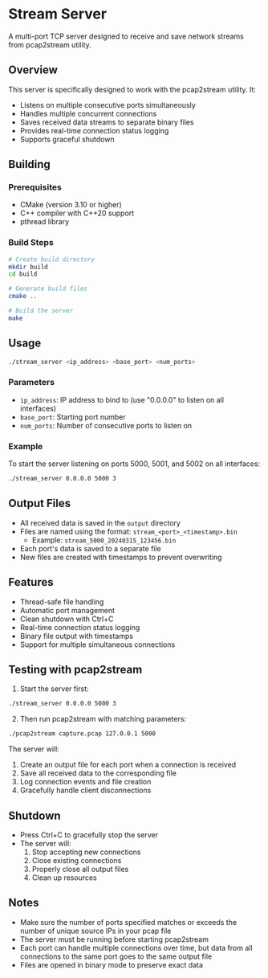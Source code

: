 # Stream Server

A multi-port TCP server designed to receive and save network streams from pcap2stream utility.

## Overview

This server is specifically designed to work with the pcap2stream utility. It:
- Listens on multiple consecutive ports simultaneously
- Handles multiple concurrent connections
- Saves received data streams to separate binary files
- Provides real-time connection status logging
- Supports graceful shutdown

## Building

### Prerequisites

- CMake (version 3.10 or higher)
- C++ compiler with C++20 support
- pthread library

### Build Steps

```bash
# Create build directory
mkdir build
cd build

# Generate build files
cmake ..

# Build the server
make
```

## Usage

```bash
./stream_server <ip_address> <base_port> <num_ports>
```

### Parameters

- `ip_address`: IP address to bind to (use "0.0.0.0" to listen on all interfaces)
- `base_port`: Starting port number
- `num_ports`: Number of consecutive ports to listen on

### Example

To start the server listening on ports 5000, 5001, and 5002 on all interfaces:
```bash
./stream_server 0.0.0.0 5000 3
```

## Output Files

- All received data is saved in the `output` directory
- Files are named using the format: `stream_<port>_<timestamp>.bin`
  - Example: `stream_5000_20240315_123456.bin`
- Each port's data is saved to a separate file
- New files are created with timestamps to prevent overwriting

## Features

- Thread-safe file handling
- Automatic port management
- Clean shutdown with Ctrl+C
- Real-time connection status logging
- Binary file output with timestamps
- Support for multiple simultaneous connections

## Testing with pcap2stream

1. Start the server first:
```bash
./stream_server 0.0.0.0 5000 3
```

2. Then run pcap2stream with matching parameters:
```bash
./pcap2stream capture.pcap 127.0.0.1 5000
```

The server will:
1. Create an output file for each port when a connection is received
2. Save all received data to the corresponding file
3. Log connection events and file creation
4. Gracefully handle client disconnections

## Shutdown

- Press Ctrl+C to gracefully stop the server
- The server will:
  1. Stop accepting new connections
  2. Close existing connections
  3. Properly close all output files
  4. Clean up resources

## Notes

- Make sure the number of ports specified matches or exceeds the number of unique source IPs in your pcap file
- The server must be running before starting pcap2stream
- Each port can handle multiple connections over time, but data from all connections to the same port goes to the same output file
- Files are opened in binary mode to preserve exact data